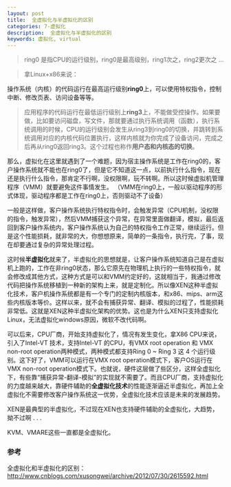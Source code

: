 ```yaml
---
layout: post
title:  全虚拟化与半虚拟化的区别
categories: 7-虚拟化
description:  全虚拟化与半虚拟化的区别
keywords: 虚拟化, virtual
---
```



> ring0 是指CPU的运行级别，ring0是最高级别，ring1次之，ring2更次之 ...

> 拿Linux+x86来说：

操作系统（内核）的代码运行在最高运行级别**ring0**上，可以使用特权指令，控制中断、修改页表、访问设备等等。 

>应用程序的代码运行在最低运行级别上**ring3**上，不能做受控操作。如果要做，比如要访问磁盘，写文件，那就要通过执行系统调用（函数），执行系统调用的时候，CPU的运行级别会发生从ring3到ring0的切换，并跳转到系统调用对应的内核代码位置执行，这样内核就为你完成了设备访问，完成之后再从ring0返回ring3。这个过程也称作**用户态和内核态的切换**。


那么，虚拟化在这里就遇到了一个难题，因为宿主操作系统是工作在ring0的，客户操作系统就不能也在ring0了，但是它不知道这一点，以前执行什么指令，现在还是执行什么指令，那肯定不行啊，没权限啊，玩不转啊。所以这时候虚拟机管理程序（VMM）就要避免这件事情发生。 
（VMM在ring0上，一般以驱动程序的形式体现，驱动程序都是工作在ring0上，否则驱动不了设备） 

一般是这样做，客户操作系统执行特权指令时，会触发异常（CPU机制，没权限的指令，触发异常），然后VMM捕获这个异常，在异常里面做翻译，模拟，最后返回到客户操作系统内，客户操作系统认为自己的特权指令工作正常，继续运行。但是这个性能损耗，就非常的大，你想想原来，简单的一条指令，执行完，了事，现在却要通过复杂的异常处理过程。

这时候**半虚拟化**就来了，半虚拟化的思想就是，让客户操作系统知道自己是在虚拟机上跑的，工作在非ring0状态，那么它原先在物理机上执行的一些特权指令，就会修改成其他方式，这种方式是可以和VMM约定好的，这就相当于，我通过修改代码把操作系统移植到一种新的架构上来，就是定制化。所以像XEN这种半虚拟化技术，客户机操作系统都是有一个专门的定制内核版本，和x86、mips、arm这些内核版本等价。这样以来，就不会有捕获异常、翻译、模拟的过程了，性能损耗非常低。这就是XEN这种半虚拟化架构的优势。这也是为什么XEN只支持虚拟化Linux，无法虚拟化windows原因，微软不改代码啊。

可以后来，CPU厂商，开始支持虚拟化了，情况有发生变化，拿X86 CPU来说，引入了Intel-VT 技术，支持Intel-VT 的CPU，有VMX root operation 和 VMX non-root operation两种模式，两种模式都支持Ring 0 ~ Ring 3 这 4 个运行级别。这下好了，VMM可以运行在VMX root operation模式下，客户OS运行在VMX non-root operation模式下。也就说，硬件这层做了些区分，这样全虚拟化下，有些靠“捕获异常-翻译-模拟”的实现就不需要了。而且CPU厂商，支持虚拟化的力度越来越大，靠硬件辅助的**全虚拟化技术**的性能逐渐逼近半虚拟化，再加上全虚拟化不需要修改客户操作系统这一优势，全虚拟化技术应该是未来的发展趋势。

XEN是最典型的半虚拟化，不过现在XEN也支持硬件辅助的全虚拟化，大趋势，拗不过啊 . . .

KVM、VMARE这些一直都是全虚拟化。

	
	
### 参考

全虚拟化和半虚拟化的区别：<http://www.cnblogs.com/xusongwei/archive/2012/07/30/2615592.html>
